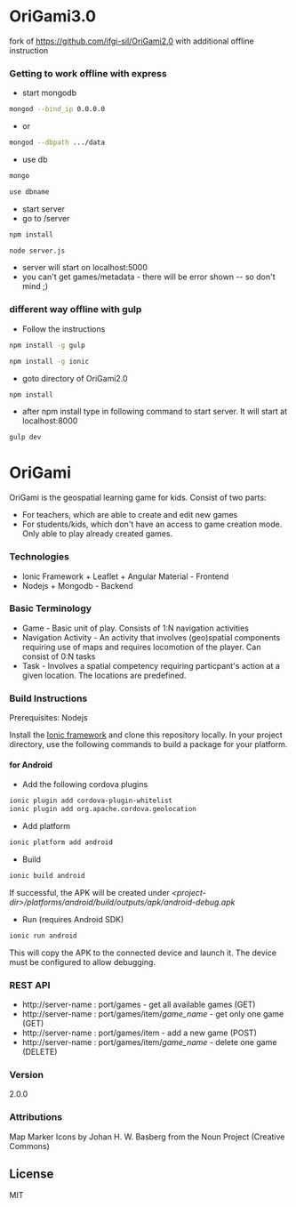 # OriGami3.0
fork of https://github.com/ifgi-sil/OriGami2.0 with additional offline instruction

### Getting to work offline with express
* start mongodb
```sh
mongod --bind_ip 0.0.0.0
```
* or
```sh
mongod --dbpath .../data
```
* use db
```sh
mongo
```
```sh
use dbname
```
* start server
* go to /server
```sh
npm install
```
```sh
node server.js
```
* server will start on localhost:5000
* you can't get games/metadata - there will be error shown -- so don't mind ;)

### different way offline with gulp
* Follow the instructions
```sh
npm install -g gulp
```
```sh
npm install -g ionic
```
* goto directory of OriGami2.0
```sh
npm install
```
* after npm install type in following command to start server. It will start at localhost:8000
```sh
gulp dev
```

# OriGami
OriGami is the geospatial learning game for kids. Consist of two parts:
* For teachers, which are able to create and edit new games
* For students/kids, which don't have an access to game creation mode. Only able to play already created games.

### Technologies
* Ionic Framework + Leaflet + Angular Material - Frontend
* Nodejs + Mongodb - Backend

### Basic Terminology
* Game -  Basic unit of play. Consists of 1:N navigation activities
* Navigation Activity - An activity that involves (geo)spatial components requiring use of maps and requires locomotion of the player. Can consist of 0:N tasks
* Task - Involves a spatial competency requiring particpant's action at a given location. The locations are predefined.

### Build Instructions

Prerequisites: Nodejs

Install the [Ionic framework](http://ionicframework.com/getting-started/) and clone this repository locally. In your project directory, use the following commands to build a package for your platform.
#### for Android
* Add the following cordova plugins
```sh  
ionic plugin add cordova-plugin-whitelist
ionic plugin add org.apache.cordova.geolocation
```
* Add platform
```sh
ionic platform add android
```
* Build
```sh
ionic build android
```
If successful, the APK will be created under
*\<project-dir\>/platforms/android/build/outputs/apk/android-debug.apk*
* Run (requires Android SDK)
```sh
ionic run android
```
  This will copy the APK to the connected device and launch it. The device must be configured to allow debugging.

### REST API

* http://server-name : port/games - get all available games (GET)
* http://server-name : port/games/item/*game_name* - get only one game (GET)
* http://server-name : port/games/item - add a new game (POST)
* http://server-name : port/games/item/*game_name* - delete one game (DELETE)

### Version
2.0.0

### Attributions
Map Marker Icons by Johan H. W. Basberg from the Noun Project (Creative Commons)

License
----

MIT
